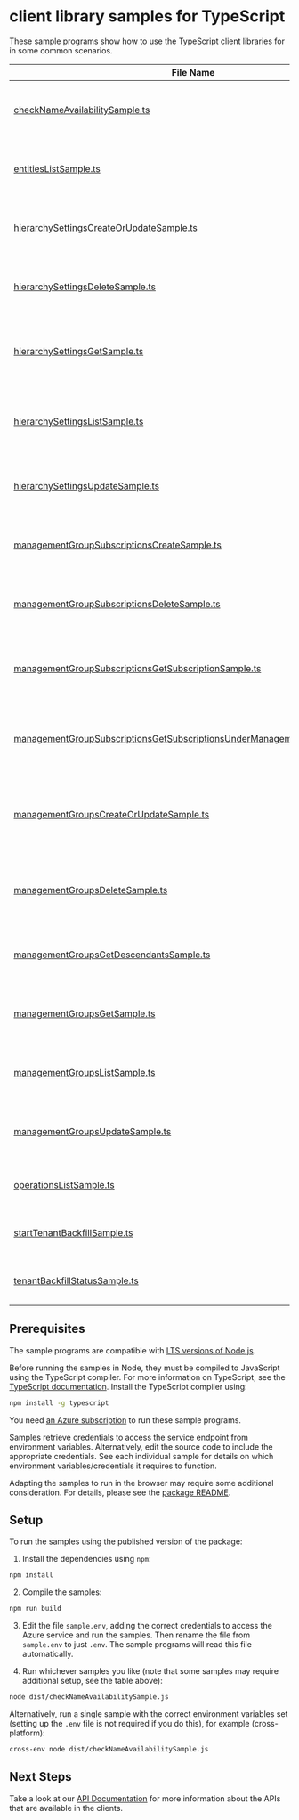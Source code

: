 # client library samples for TypeScript

These sample programs show how to use the TypeScript client libraries for in some common scenarios.

| **File Name**                                                                                                                                       | **Description**                                                                                                                                                                                                                                                                                                                                                        |
| --------------------------------------------------------------------------------------------------------------------------------------------------- | ---------------------------------------------------------------------------------------------------------------------------------------------------------------------------------------------------------------------------------------------------------------------------------------------------------------------------------------------------------------------- |
| [checkNameAvailabilitySample.ts][checknameavailabilitysample]                                                                                       | Checks if the specified management group name is valid and unique x-ms-original-file: specification/managementgroups/resource-manager/Microsoft.Management/stable/2021-04-01/examples/CheckManagementGroupNameAvailability.json                                                                                                                                        |
| [entitiesListSample.ts][entitieslistsample]                                                                                                         | List all entities (Management Groups, Subscriptions, etc.) for the authenticated user. //@@TS-MAGIC-NEWLINE@@ x-ms-original-file: specification/managementgroups/resource-manager/Microsoft.Management/stable/2021-04-01/examples/GetEntities.json                                                                                                                     |
| [hierarchySettingsCreateOrUpdateSample.ts][hierarchysettingscreateorupdatesample]                                                                   | Creates or updates the hierarchy settings defined at the Management Group level. //@@TS-MAGIC-NEWLINE@@ x-ms-original-file: specification/managementgroups/resource-manager/Microsoft.Management/stable/2021-04-01/examples/PutHierarchySettings.json                                                                                                                  |
| [hierarchySettingsDeleteSample.ts][hierarchysettingsdeletesample]                                                                                   | Deletes the hierarchy settings defined at the Management Group level. //@@TS-MAGIC-NEWLINE@@ x-ms-original-file: specification/managementgroups/resource-manager/Microsoft.Management/stable/2021-04-01/examples/DeleteHierarchySettings.json                                                                                                                          |
| [hierarchySettingsGetSample.ts][hierarchysettingsgetsample]                                                                                         | Gets the hierarchy settings defined at the Management Group level. Settings can only be set on the root Management Group of the hierarchy. //@@TS-MAGIC-NEWLINE@@ x-ms-original-file: specification/managementgroups/resource-manager/Microsoft.Management/stable/2021-04-01/examples/GetHierarchySettings.json                                                        |
| [hierarchySettingsListSample.ts][hierarchysettingslistsample]                                                                                       | Gets all the hierarchy settings defined at the Management Group level. Settings can only be set on the root Management Group of the hierarchy. //@@TS-MAGIC-NEWLINE@@ x-ms-original-file: specification/managementgroups/resource-manager/Microsoft.Management/stable/2021-04-01/examples/ListHierarchySettings.json                                                   |
| [hierarchySettingsUpdateSample.ts][hierarchysettingsupdatesample]                                                                                   | Updates the hierarchy settings defined at the Management Group level. //@@TS-MAGIC-NEWLINE@@ x-ms-original-file: specification/managementgroups/resource-manager/Microsoft.Management/stable/2021-04-01/examples/PatchHierarchySettings.json                                                                                                                           |
| [managementGroupSubscriptionsCreateSample.ts][managementgroupsubscriptionscreatesample]                                                             | Associates existing subscription with the management group. //@@TS-MAGIC-NEWLINE@@ x-ms-original-file: specification/managementgroups/resource-manager/Microsoft.Management/stable/2021-04-01/examples/AddManagementGroupSubscription.json                                                                                                                             |
| [managementGroupSubscriptionsDeleteSample.ts][managementgroupsubscriptionsdeletesample]                                                             | De-associates subscription from the management group. //@@TS-MAGIC-NEWLINE@@ x-ms-original-file: specification/managementgroups/resource-manager/Microsoft.Management/stable/2021-04-01/examples/RemoveManagementGroupSubscription.json                                                                                                                                |
| [managementGroupSubscriptionsGetSubscriptionSample.ts][managementgroupsubscriptionsgetsubscriptionsample]                                           | Retrieves details about given subscription which is associated with the management group. //@@TS-MAGIC-NEWLINE@@ x-ms-original-file: specification/managementgroups/resource-manager/Microsoft.Management/stable/2021-04-01/examples/GetSubscriptionFromManagementGroup.json                                                                                           |
| [managementGroupSubscriptionsGetSubscriptionsUnderManagementGroupSample.ts][managementgroupsubscriptionsgetsubscriptionsundermanagementgroupsample] | Retrieves details about all subscriptions which are associated with the management group. //@@TS-MAGIC-NEWLINE@@ x-ms-original-file: specification/managementgroups/resource-manager/Microsoft.Management/stable/2021-04-01/examples/GetAllSubscriptionsFromManagementGroup.json                                                                                       |
| [managementGroupsCreateOrUpdateSample.ts][managementgroupscreateorupdatesample]                                                                     | Create or update a management group. If a management group is already created and a subsequent create request is issued with different properties, the management group properties will be updated. //@@TS-MAGIC-NEWLINE@@ x-ms-original-file: specification/managementgroups/resource-manager/Microsoft.Management/stable/2021-04-01/examples/PutManagementGroup.json |
| [managementGroupsDeleteSample.ts][managementgroupsdeletesample]                                                                                     | Delete management group. If a management group contains child resources, the request will fail. //@@TS-MAGIC-NEWLINE@@ x-ms-original-file: specification/managementgroups/resource-manager/Microsoft.Management/stable/2021-04-01/examples/DeleteManagementGroup.json                                                                                                  |
| [managementGroupsGetDescendantsSample.ts][managementgroupsgetdescendantssample]                                                                     | List all entities that descend from a management group. //@@TS-MAGIC-NEWLINE@@ x-ms-original-file: specification/managementgroups/resource-manager/Microsoft.Management/stable/2021-04-01/examples/GetDescendants.json                                                                                                                                                 |
| [managementGroupsGetSample.ts][managementgroupsgetsample]                                                                                           | Get the details of the management group. //@@TS-MAGIC-NEWLINE@@ x-ms-original-file: specification/managementgroups/resource-manager/Microsoft.Management/stable/2021-04-01/examples/GetManagementGroup.json                                                                                                                                                            |
| [managementGroupsListSample.ts][managementgroupslistsample]                                                                                         | List management groups for the authenticated user. //@@TS-MAGIC-NEWLINE@@ x-ms-original-file: specification/managementgroups/resource-manager/Microsoft.Management/stable/2021-04-01/examples/ListManagementGroups.json                                                                                                                                                |
| [managementGroupsUpdateSample.ts][managementgroupsupdatesample]                                                                                     | Update a management group. //@@TS-MAGIC-NEWLINE@@ x-ms-original-file: specification/managementgroups/resource-manager/Microsoft.Management/stable/2021-04-01/examples/PatchManagementGroup.json                                                                                                                                                                        |
| [operationsListSample.ts][operationslistsample]                                                                                                     | Lists all of the available Management REST API operations. x-ms-original-file: specification/managementgroups/resource-manager/Microsoft.Management/stable/2021-04-01/examples/ListOperations.json                                                                                                                                                                     |
| [startTenantBackfillSample.ts][starttenantbackfillsample]                                                                                           | Starts backfilling subscriptions for the Tenant. x-ms-original-file: specification/managementgroups/resource-manager/Microsoft.Management/stable/2021-04-01/examples/StartTenantBackfillRequest.json                                                                                                                                                                   |
| [tenantBackfillStatusSample.ts][tenantbackfillstatussample]                                                                                         | Gets tenant backfill status x-ms-original-file: specification/managementgroups/resource-manager/Microsoft.Management/stable/2021-04-01/examples/TenantBackfillStatusRequest.json                                                                                                                                                                                       |

## Prerequisites

The sample programs are compatible with [LTS versions of Node.js](https://github.com/nodejs/release#release-schedule).

Before running the samples in Node, they must be compiled to JavaScript using the TypeScript compiler. For more information on TypeScript, see the [TypeScript documentation][typescript]. Install the TypeScript compiler using:

```bash
npm install -g typescript
```

You need [an Azure subscription][freesub] to run these sample programs.

Samples retrieve credentials to access the service endpoint from environment variables. Alternatively, edit the source code to include the appropriate credentials. See each individual sample for details on which environment variables/credentials it requires to function.

Adapting the samples to run in the browser may require some additional consideration. For details, please see the [package README][package].

## Setup

To run the samples using the published version of the package:

1. Install the dependencies using `npm`:

```bash
npm install
```

2. Compile the samples:

```bash
npm run build
```

3. Edit the file `sample.env`, adding the correct credentials to access the Azure service and run the samples. Then rename the file from `sample.env` to just `.env`. The sample programs will read this file automatically.

4. Run whichever samples you like (note that some samples may require additional setup, see the table above):

```bash
node dist/checkNameAvailabilitySample.js
```

Alternatively, run a single sample with the correct environment variables set (setting up the `.env` file is not required if you do this), for example (cross-platform):

```bash
cross-env node dist/checkNameAvailabilitySample.js
```

## Next Steps

Take a look at our [API Documentation][apiref] for more information about the APIs that are available in the clients.

[checknameavailabilitysample]: https://github.com/Azure/azure-sdk-for-js/blob/main/sdk/managementgroups/arm-managementgroups/samples/v2/typescript/src/checkNameAvailabilitySample.ts
[entitieslistsample]: https://github.com/Azure/azure-sdk-for-js/blob/main/sdk/managementgroups/arm-managementgroups/samples/v2/typescript/src/entitiesListSample.ts
[hierarchysettingscreateorupdatesample]: https://github.com/Azure/azure-sdk-for-js/blob/main/sdk/managementgroups/arm-managementgroups/samples/v2/typescript/src/hierarchySettingsCreateOrUpdateSample.ts
[hierarchysettingsdeletesample]: https://github.com/Azure/azure-sdk-for-js/blob/main/sdk/managementgroups/arm-managementgroups/samples/v2/typescript/src/hierarchySettingsDeleteSample.ts
[hierarchysettingsgetsample]: https://github.com/Azure/azure-sdk-for-js/blob/main/sdk/managementgroups/arm-managementgroups/samples/v2/typescript/src/hierarchySettingsGetSample.ts
[hierarchysettingslistsample]: https://github.com/Azure/azure-sdk-for-js/blob/main/sdk/managementgroups/arm-managementgroups/samples/v2/typescript/src/hierarchySettingsListSample.ts
[hierarchysettingsupdatesample]: https://github.com/Azure/azure-sdk-for-js/blob/main/sdk/managementgroups/arm-managementgroups/samples/v2/typescript/src/hierarchySettingsUpdateSample.ts
[managementgroupsubscriptionscreatesample]: https://github.com/Azure/azure-sdk-for-js/blob/main/sdk/managementgroups/arm-managementgroups/samples/v2/typescript/src/managementGroupSubscriptionsCreateSample.ts
[managementgroupsubscriptionsdeletesample]: https://github.com/Azure/azure-sdk-for-js/blob/main/sdk/managementgroups/arm-managementgroups/samples/v2/typescript/src/managementGroupSubscriptionsDeleteSample.ts
[managementgroupsubscriptionsgetsubscriptionsample]: https://github.com/Azure/azure-sdk-for-js/blob/main/sdk/managementgroups/arm-managementgroups/samples/v2/typescript/src/managementGroupSubscriptionsGetSubscriptionSample.ts
[managementgroupsubscriptionsgetsubscriptionsundermanagementgroupsample]: https://github.com/Azure/azure-sdk-for-js/blob/main/sdk/managementgroups/arm-managementgroups/samples/v2/typescript/src/managementGroupSubscriptionsGetSubscriptionsUnderManagementGroupSample.ts
[managementgroupscreateorupdatesample]: https://github.com/Azure/azure-sdk-for-js/blob/main/sdk/managementgroups/arm-managementgroups/samples/v2/typescript/src/managementGroupsCreateOrUpdateSample.ts
[managementgroupsdeletesample]: https://github.com/Azure/azure-sdk-for-js/blob/main/sdk/managementgroups/arm-managementgroups/samples/v2/typescript/src/managementGroupsDeleteSample.ts
[managementgroupsgetdescendantssample]: https://github.com/Azure/azure-sdk-for-js/blob/main/sdk/managementgroups/arm-managementgroups/samples/v2/typescript/src/managementGroupsGetDescendantsSample.ts
[managementgroupsgetsample]: https://github.com/Azure/azure-sdk-for-js/blob/main/sdk/managementgroups/arm-managementgroups/samples/v2/typescript/src/managementGroupsGetSample.ts
[managementgroupslistsample]: https://github.com/Azure/azure-sdk-for-js/blob/main/sdk/managementgroups/arm-managementgroups/samples/v2/typescript/src/managementGroupsListSample.ts
[managementgroupsupdatesample]: https://github.com/Azure/azure-sdk-for-js/blob/main/sdk/managementgroups/arm-managementgroups/samples/v2/typescript/src/managementGroupsUpdateSample.ts
[operationslistsample]: https://github.com/Azure/azure-sdk-for-js/blob/main/sdk/managementgroups/arm-managementgroups/samples/v2/typescript/src/operationsListSample.ts
[starttenantbackfillsample]: https://github.com/Azure/azure-sdk-for-js/blob/main/sdk/managementgroups/arm-managementgroups/samples/v2/typescript/src/startTenantBackfillSample.ts
[tenantbackfillstatussample]: https://github.com/Azure/azure-sdk-for-js/blob/main/sdk/managementgroups/arm-managementgroups/samples/v2/typescript/src/tenantBackfillStatusSample.ts
[apiref]: https://learn.microsoft.com/javascript/api/@azure/arm-managementgroups?view=azure-node-preview
[freesub]: https://azure.microsoft.com/free/
[package]: https://github.com/Azure/azure-sdk-for-js/tree/main/sdk/managementgroups/arm-managementgroups/README.md
[typescript]: https://www.typescriptlang.org/docs/home.html
